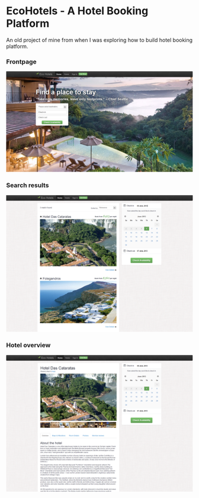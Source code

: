 # EcoHotels - A Hotel Booking Platform
An old project of mine from when I was exploring how to build hotel booking platform.

### Frontpage
![Screenshot](https://github.com/mkhj/EcoHotels/blob/master/frontpage.png?raw=true)

### Search results
![Screenshot](https://github.com/mkhj/EcoHotels/blob/master/search.png?raw=true)

### Hotel overview
![Screenshot](https://github.com/mkhj/EcoHotels/blob/master/hotel.png?raw=true)
